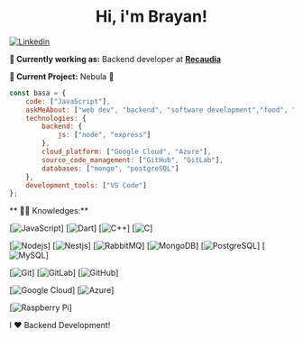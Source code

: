<h1 align= "center"><b>Hi, i'm Brayan!</b></h1>

[![Linkedin](https://img.shields.io/badge/-LinkedIn-222222?style=flat-square&logo=Linkedin&logoColor=white&link=https://www.linkedin.com/in/brayan-salas-355734ab/)](https://www.linkedin.com/in/brayan-salas-355734ab/)

**💼 Currently working as:** Backend developer at <a href="https://www.recaudia.com/" target="_blank"><b>Recaudia</b></a>

**🔭 Current Project:** Nebula 🚀


```javascript
const basa = {
    code: ["JavaScript"],
    askMeAbout: ["web dev", "backend", "software development","food", "reggaeton"],
    technologies: {
        backend: {
            js: ["node", "express"]
        },
        cloud_platform: ["Google Cloud", "Azure"],
        source_code_management: ["GitHub", "GitLab"],
        databases: ["mongo", "postgreSQL"]
    },
    development_tools: ["VS Code"]
};
```


** :man_technologist: Knowledges:**

[![JavaScript](https://img.shields.io/badge/-JavaScript-black?style=flat-square&logo=javascript)]
[![Dart](https://img.shields.io/badge/-Dart-0175C2?style=flat-square&logo=dart)]
[![C++](https://img.shields.io/badge/-C++-00599C?style=flat-square&logo=c++)]
[![C](https://img.shields.io/badge/-A8B9CC?style=flat-square&logo=c&logoColor=white)]

[![Nodejs](https://img.shields.io/badge/-Nodejs-black?style=flat-square&logo=Node.js)]
[![Nestjs](https://img.shields.io/badge/-Nestjs-black?style=flat-square&logo=NestJS)]
[![RabbitMQ](https://img.shields.io/badge/-RabbitMQ-black?style=flat-square&logo=rabbitmq)]
[![MongoDB](https://img.shields.io/badge/-MongoDB-black?style=flat-square&logo=mongodb)]
[![PostgreSQL](https://img.shields.io/badge/-PostgreSQL-336791?style=flat-square&logo=postgresql)]
[![MySQL](https://img.shields.io/badge/-MySQL-black?style=flat-square&logo=mysql)]

[![Git](https://img.shields.io/badge/-Git-black?style=flat-square&logo=git)]
[![GitLab](https://img.shields.io/badge/-GitLab-FCA121?style=flat-square&logo=gitlab)]
[![GitHub](https://img.shields.io/badge/-GitHub-181717?style=flat-square&logo=github)]

[![Google Cloud](https://img.shields.io/badge/Google%20Cloud-black?style=flat-square&logo=google-cloud)]
[![Azure](https://img.shields.io/badge/Azure-232F3E?style=flat-square&logo=azure)]

[![Raspberry Pi](https://img.shields.io/badge/-Raspberry%20Pi-C51A4A?style=flat-square&logo=Raspberry-Pi)]


I ❤️ Backend Development!
